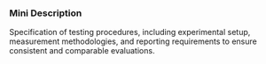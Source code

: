 ### Mini Description

Specification of testing procedures, including experimental setup, measurement methodologies, and reporting requirements to ensure consistent and comparable evaluations.
